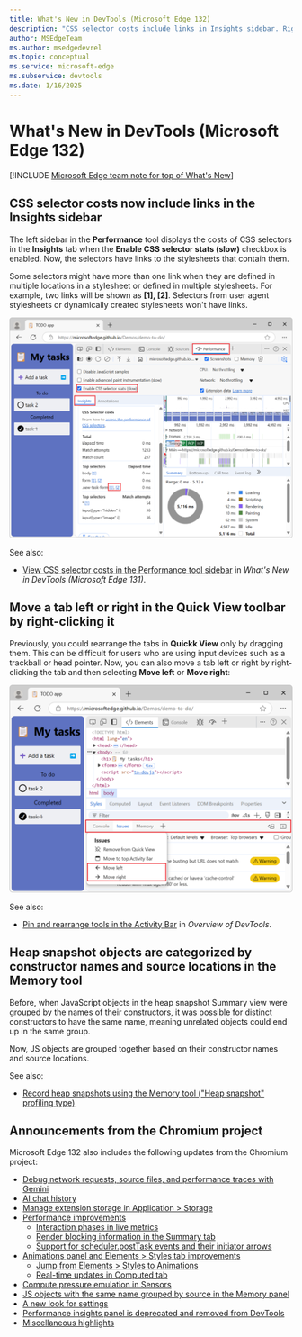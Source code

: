```yaml
---
title: What's New in DevTools (Microsoft Edge 132)
description: "CSS selector costs include links in Insights sidebar. Right-click a tab to move it left or right in Quick View. Heap snapshot objects categorized by constructor names and source locations in Memory tool. And more."
author: MSEdgeTeam
ms.author: msedgedevrel
ms.topic: conceptual
ms.service: microsoft-edge
ms.subservice: devtools
ms.date: 1/16/2025
---
```

# What's New in DevTools (Microsoft Edge 132)

[!INCLUDE [Microsoft Edge team note for top of What's New](../../includes/edge-whats-new-note.md)]


<!-- ====================================================================== -->
## CSS selector costs now include links in the Insights sidebar

<!-- Subtitle: Selectors have clickable links to their stylesheet in the Insights sidebar. -->

The left sidebar in the **Performance** tool displays the costs of CSS selectors in the **Insights** tab when the **Enable CSS selector stats (slow)** checkbox is enabled.  Now, the selectors have links to the stylesheets that contain them.

Some selectors might have more than one link when they are defined in multiple locations in a stylesheet or defined in multiple stylesheets.  For example, two links will be shown as **[1], [2]**. Selectors from user agent stylesheets or dynamically created stylesheets won't have links. 

![CSS selector costs links](./devtools-132-images/selector-stats-links.png)

See also:
* [View CSS selector costs in the Performance tool sidebar](../../2024/11/devtools-131.md#view-css-selector-costs-in-the-performance-tool-sidebar) in _What's New in DevTools (Microsoft Edge 131)_.


<!-- ====================================================================== -->
## Move a tab left or right in the Quick View toolbar by right-clicking it

<!-- Subtitle: Move the tabs in the Quick View toolbar left or right by using the tab's right-click menu. -->

Previously, you could rearrange the tabs in **Quickk View** only by dragging them.  This can be difficult for users who are using input devices such as a trackball or head pointer.  Now, you can also move a tab left or right by right-clicking the tab and then selecting **Move left** or **Move right**:

![The context menu from right-clicking a tool's tab on the Quick View toolbar](./devtools-132-images/quick-view-context-menu.png)

See also:
* [Pin and rearrange tools in the Activity Bar](../../../overview.md#pin-and-rearrange-tools-in-the-activity-bar) in _Overview of DevTools_.


<!-- ====================================================================== -->
## Heap snapshot objects are categorized by constructor names and source locations in the Memory tool

<!-- JS objects are grouped by their names and sources in the Memory tool.-->

Before, when JavaScript objects in the heap snapshot Summary view were grouped by the names of their constructors, it was possible for distinct constructors to have the same name, meaning unrelated objects could end up in the same group.

Now, JS objects are grouped together based on their constructor names and source locations.

See also:
* [Record heap snapshots using the Memory tool ("Heap snapshot" profiling type)](../../../memory-problems/heap-snapshots.md)


<!-- ====================================================================== -->
## Announcements from the Chromium project

Microsoft Edge 132 also includes the following updates from the Chromium project:

* [Debug network requests, source files, and performance traces with Gemini](https://developer.chrome.com/blog/new-in-devtools-132#ai-assistance)
* [AI chat history](https://developer.chrome.com/blog/new-in-devtools-132#chat-history)
* [Manage extension storage in Application > Storage](https://developer.chrome.com/blog/new-in-devtools-132#extension-storage)
* [Performance improvements](https://developer.chrome.com/blog/new-in-devtools-132#perf)
   * [Interaction phases in live metrics](https://developer.chrome.com/blog/new-in-devtools-132#interaction-phases)
   * [Render blocking information in the Summary tab](https://developer.chrome.com/blog/new-in-devtools-132#render-blocking)
   * [Support for scheduler.postTask events and their initiator arrows](https://developer.chrome.com/blog/new-in-devtools-132#initiators)
* [Animations panel and Elements > Styles tab improvements](https://developer.chrome.com/blog/new-in-devtools-132#animations)
   * [Jump from Elements > Styles to Animations](https://developer.chrome.com/blog/new-in-devtools-132#animations-link)
   * [Real-time updates in Computed tab](https://developer.chrome.com/blog/new-in-devtools-132#computed)
* [Compute pressure emulation in Sensors](https://developer.chrome.com/blog/new-in-devtools-132#compute-pressure)
* [JS objects with the same name grouped by source in the Memory panel](https://developer.chrome.com/blog/new-in-devtools-132#memory)
* [A new look for settings](https://developer.chrome.com/blog/new-in-devtools-132#settings)
* [Performance insights panel is deprecated and removed from DevTools](https://developer.chrome.com/blog/new-in-devtools-132#perf-insights)
* [Miscellaneous highlights](https://developer.chrome.com/blog/new-in-devtools-132#misc)
<!-- todo: maybe remove some links -->


<!-- ====================================================================== -->
<!-- uncomment if content is copied from developer.chrome.com to this page -->

<!-- > [!NOTE]
> Portions of this page are modifications based on work created and [shared by Google](https://developers.google.com/terms/site-policies) and used according to terms described in the [Creative Commons Attribution 4.0 International License](https://creativecommons.org/licenses/by/4.0).
> The original page for announcements from the Chromium project is [What's New in DevTools (Chrome 132)](https://developer.chrome.com/blog/new-in-devtools-132) and is authored by Sofia Emelianova. -->


<!-- ====================================================================== -->
<!-- uncomment if content is copied from developer.chrome.com to this page -->

<!-- [![Creative Commons License](../../../../media/cc-logo/88x31.png)](https://creativecommons.org/licenses/by/4.0)
This work is licensed under a [Creative Commons Attribution 4.0 International License](https://creativecommons.org/licenses/by/4.0). -->

